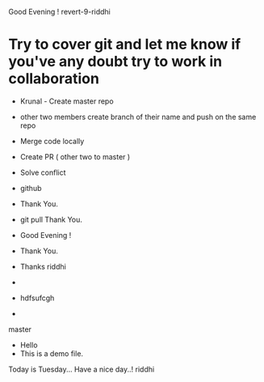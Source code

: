 Good Evening !
revert-9-riddhi
# Try to cover git and let me know if you've any doubt try to work in collaboration 
- Krunal - Create master repo
- other two members create branch of their name and push on the same repo
- Merge code locally 
- Create PR ( other two to master )
- Solve conflict
- github
- Thank You.
- git pull
Thank You.
- Good Evening !
- Thank You.
- Thanks
 riddhi
- 

- hdfsufcgh

- 
 master
- Hello
- This is a demo file.

Today is Tuesday...
Have a nice day..!
 riddhi
